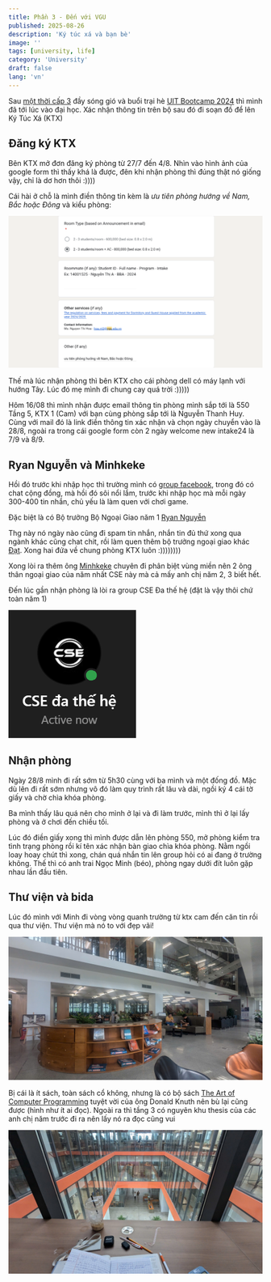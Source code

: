 ```yaml
---
title: Phần 3 - Đến với VGU
published: 2025-08-26
description: 'Ký túc xá và bạn bè'
image: ''
tags: [university, life]
category: 'University'
draft: false 
lang: 'vn'
---
```


Sau [một thời cấp 3](https://callmeqan.github.io/posts/after-first-year-series/part-1-mua-thi-2024/) đầy sóng gió và buổi trại hè [UIT Bootcamp 2024](https://callmeqan.github.io/posts/after-first-year-series/part-2-uit-bootcamp-2024/) thì mình đã tới lúc vào đại học. Xác nhận thông tin trên bộ sau đó đi soạn đồ để lên Ký Túc Xá (KTX)

## Đăng ký KTX

Bên KTX mở đơn đăng ký phòng từ 27/7 đến 4/8. Nhìn vào hình ảnh của google form thì thấy khá là được, đên khi nhận phòng thì đúng thật nó giống vậy, chỉ là dơ hơn thôi :))))

Cái hài ở chỗ là mình điền thông tin kèm là *ưu tiên phòng hướng về Nam, Bắc hoặc Đông* và kiểu phòng:

![google forms ktx](./google-forms-ktx.png)

Thế mà lúc nhận phòng thì bên KTX cho cái phòng dell có máy lạnh với hướng Tây. Lúc đó mẹ mình đi chung cay quá trời :)))))

Hôm 16/08 thì mình nhận được email thông tin phòng mình sắp tới là 550 Tầng 5, KTX 1 (Cam) với bạn cùng phòng sắp tới là Nguyễn Thanh Huy. Cùng với mail đó là link điền thông tin xác nhận và chọn ngày chuyển vào là 28/8, ngoài ra trong cái google form còn 2 ngày welcome new intake24 là 7/9 và 8/9.

## Ryan Nguyễn và Minhkeke

Hồi đó trước khi nhập học thì trường mình có [group facebook](https://www.facebook.com/groups/vgufreshmen), trong đó có chat cộng đồng, mà hồi đó sôi nổi lắm, trước khi nhập học mà mỗi ngày 300-400 tin nhắn, chủ yếu là làm quen với chơi game.

Đặc biệt là có Bộ trưởng Bộ Ngoại Giao năm 1 [Ryan Nguyễn](https://www.facebook.com/ryancpp/)

Thg này nó ngày nào cũng đi spam tin nhắn, nhắn tin đủ thứ xong qua ngành khác cũng chat chit, rồi làm quen thêm bộ trưởng ngoại giao khác [Đạt](https://www.facebook.com/lucas.nguynnn). Xong hai đứa về chung phòng KTX luôn :))))))))

Xong lòi ra thêm ông [Minhkeke](https://www.facebook.com/minh.eisenhower) chuyên đi phân biệt vùng miền nên 2 ông thân ngoại giao của năm nhất CSE này mà cả mấy anh chị năm 2, 3 biết hết.

Đến lúc gần nhận phòng là lòi ra group CSE Đa thế hệ (đặt là vậy thôi chứ toàn năm 1)

![cse đa thế hệ](./cse-da-the-he.png)

## Nhận phòng

Ngày 28/8 mình đi rất sớm từ 5h30 cùng với ba mình và một đống đồ. Mặc dù lên đi rất sớm nhưng vô đó làm quy trình rất lâu và dài, ngồi ký 4 cái tờ giấy và chờ chìa khóa phòng.

Ba mình thấy lâu quá nên cho mình ở lại và đi làm trước, mình thì ở lại lấy phòng và ở chơi đến chiều tối.

Lúc đó điền giấy xong thì mình được dẫn lên phòng 550, mở phòng kiểm tra tình trạng phòng rồi kí tên xác nhận bàn giao chìa khóa phòng. Nằm ngồi loay hoay chút thì xong, chán quá nhắn tin lên group hỏi có ai đang ở trường không. Thế thì có anh trai Ngọc Minh (béo), phòng ngay dưới đít luôn gặp nhau lần đầu tiên.

## Thư viện và bida

Lúc đó mình với Minh đi vòng vòng quanh trường từ ktx cam đến căn tin rồi qua thư viện. Thư viện mà nó to với đẹp vãi!

![library view](./library-1.jpg)

Bị cái là ít sách, toàn sách cổ không, nhưng là có bộ sách [The Art of Computer Programming](https://en.wikipedia.org/wiki/The_Art_of_Computer_Programming) tuyệt vời của ông Donald Knuth nên bù lại cũng được (hình như ít ai đọc). Ngoài ra thì tầng 3 có nguyên khu thesis của các anh chị năm trước đi ra nên lấy nó ra đọc cũng vui

![library view with work](./library-2.jpg)
